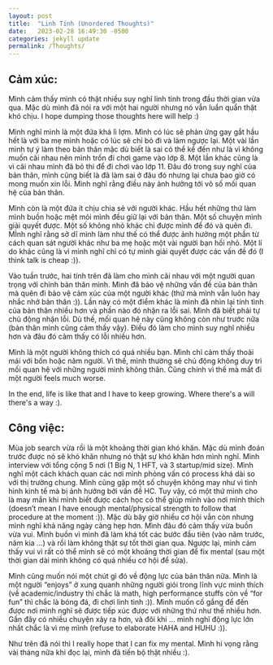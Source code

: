 ```yaml
---
layout: post
title:  "Linh Tinh (Unordered Thoughts)"
date:   2023-02-28 16:49:30 -0500
categories: jekyll update
permalink: /Thoughts/
---
```

## Cảm xúc:

Mình cảm thấy mình có thật nhiều suy nghĩ linh tinh trong đầu thời gian vừa qua. Mặc dù mình đã nói ra với một hai người nhưng nó vẫn luẩn quẩn thật khó chịu. I hope dumping those thoughts here will help :)  

Mình nghĩ mình là một đứa khá lì lợm. Mình có lúc sẽ phản ứng gay gắt hầu hết là với ba mẹ mình hoặc có lúc sẽ chỉ bỏ đi và làm ngược lại. Một vài lần mình tự ý làm theo bản thân mặc dù biết là sai có thể kể đến như là vì không muốn cãi nhau nên mình trốn đi chơi game vào lớp 8. Một lần khác cũng là vì cãi nhau mình đã bỏ thi để đi chơi vào lớp 11. Đâu đó trong suy nghĩ của bản thân, mình cũng biết là đã làm sai ở đâu đó nhưng lại chưa bao giờ có mong muốn xin lỗi. Mình nghĩ rằng điều này ảnh hưởng tới vô số mối quan hệ của bản thân.  

Mình còn là một đứa ít chịu chia sẻ với người khác. Hầu hết những thứ làm mình buồn hoặc mệt mỏi mình đều giữ lại với bản thân. Một số chuyện mình giải quyết được. Một số không nhỏ khác chỉ được mình để đó và quên đi. MÌnh nghĩ rằng sở dĩ mình làm như thế có thể được ảnh hưởng một phần từ cách quan sát người khác như ba mẹ hoặc một vài người bạn hồi nhỏ. Một lí do khác cũng là vì mình nghĩ chỉ có tự mình giải quyết được các vấn đề đó (I think talk is cheap :)).  

Vào tuần trước, hai tính trên đã làm cho mình cãi nhau với một người quan trọng với chính bản thân mình. Mình đã bảo vệ những vấn đề của bản thân mà quên đi bảo vệ cảm xúc của một người khác (thứ mà mình vẫn luôn hay nhắc nhở bản thân :)). Lần này có một điểm khác là mình đã nhìn lại tính tình của bản thân nhiều hơn và phần nào đó nhận ra lỗi sai. Mình đã biết phải tự chủ động nhận lỗi. Dù thế, mối quan hệ này cũng không còn như trước nữa (bản thân mình cũng cảm thấy vậy). Điều đó làm cho mình suy nghĩ nhiều hơn và đâu đó cảm thấy có lỗi nhiều hơn.

Mình là một người không thích có quá nhiều bạn. Mình chỉ cảm thấy thoải mái với bốn hoặc năm người. Vì thế, mình thường sẽ chủ động không duy trì mối quan hệ với những người mình không thân. Cũng chính vì thế mà mất đi một người feels much worse.

In the end, life is like that and I have to keep growing. Where there's a will there's a way :).

## Công việc:

Mùa job search vừa rồi là một khoảng thời gian khó khăn. Mặc dù mình đoán trước được nó sẽ khó khăn nhưng nó thật sự khó khăn hơn mình nghĩ. Mình interview với tổng cộng 5 nơi (1 Big N, 1 HFT, và 3 startup/mid size). Mình nghĩ một cách khách quan các nơi mình phỏng vấn có process khá dài so với thị trường chung. Mình cũng gặp một số chuyện không may như vì tình hình kinh tế mà bị ảnh hưởng bởi vấn đề HC. Tuy vậy, có một thứ mình cho là may mắn khi mình biết được cách học có thể giúp mình vào nơi mình thích (doesn’t mean I have enough mental/physical strength to follow that procedure at the moment :)). Mặc dù bây giờ nhiều cơ hội vẫn còn nhưng mình nghĩ khả năng ngày càng hẹp hơn. Mình đâu đó cảm thấy vừa buồn vừa vui. Mình buồn vì mình đã làm khá tốt các bước đầu tiên (vào năm trước, năm kia …) và rồi làm không thật sự tốt thời gian qua. Ngược lại, mình cảm thấy vui vì rất có thể mình sẽ có một khoảng thời gian để fix mental (sau một thời gian dài mình không có quá nhiều cơ hội để sửa).  

Mình cũng muốn nói một chút gì đó về động lực của bản thân nữa. Mình là một người “enjoys” ở xung quanh những người giỏi trong lĩnh vực mình thích (về academic/industry thì chắc là math, high performance stuffs còn về “for fun” thì chắc là bóng đá, đi chơi linh tinh :)). Mình muốn cố gắng để đến được nơi mình nghĩ sẽ được tiếp xúc được với những thứ như thế nhiều hơn. Gần đây có nhiều chuyện xảy ra hơn, và đôi khi … mình nghĩ động lực lớn nhất chắc là vì mẹ mình (refuse to elaborate HAHA and HUHU :)).   

Như trên đã nói thì I really hope that I can fix my mental. Mình hi vọng rằng vài tháng nữa khi đọc lại, mình đã tiến bộ thật nhiều :). 
